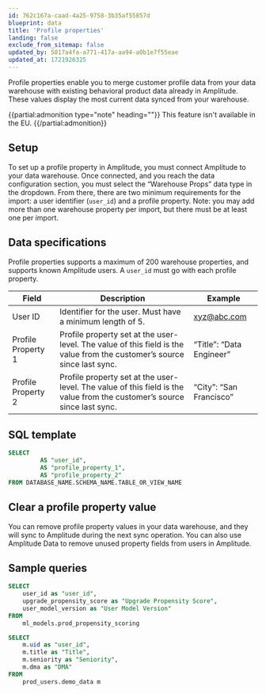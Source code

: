 ```yaml
---
id: 762c167a-caad-4a25-9758-3b35af55857d
blueprint: data
title: 'Profile properties'
landing: false
exclude_from_sitemap: false
updated_by: 5817a4fa-a771-417a-aa94-a0b1e7f55eae
updated_at: 1721926325
---
```

Profile properties enable you to merge customer profile data from your data warehouse with existing behavioral product data already in Amplitude. These values display the most current data synced from your warehouse.

{{partial:admonition type="note" heading=""}}
This feature isn't available in the EU.
{{/partial:admonition}}

## Setup

To set up a profile property in Amplitude, you must connect Amplitude to your data warehouse. Once connected, and you reach the data configuration section, you must select the “Warehouse Props” data type in the dropdown. From there, there are two minimum requirements for the import: a user identifier (`user_id`) and a profile property. Note: you may add more than one warehouse property per import, but there must be at least one per import.

## Data specifications

Profile properties supports a maximum of 200 warehouse properties, and supports known Amplitude users. A `user_id` must go with each profile property.

| Field               | Description                                                                                                                   | Example                  |
| ------------------- | ----------------------------------------------------------------------------------------------------------------------------- | ------------------------ |
| User ID             | Identifier for the user. Must have a minimum length of 5.                                                                     | xyz@abc.com              |
| Profile Property 1  | Profile property set at the user-level. The value of this field is the value from the customer’s source since last sync. | “Title”: “Data Engineer” |
| Profile Property 2 | Profile property set at the user-level. The value of this field is the value from the customer’s source since last sync. | “City”: “San Francisco”  |

## SQL template


```sql
SELECT
         AS "user_id",
         AS "profile_property_1",
         AS "profile_property_2"
FROM DATABASE_NAME.SCHEMA_NAME.TABLE_OR_VIEW_NAME
```

## Clear a profile property value

You can remove profile property values in your data warehouse, and they will sync to Amplitude during the next sync operation. You can also use Amplitude Data to remove unused property fields from users in Amplitude.

## Sample queries

```sql
SELECT 
	user_id as "user_id",
	upgrade_propensity_score as "Upgrade Propensity Score",
	user_model_version as "User Model Version"
FROM
	ml_models.prod_propensity_scoring
```

```sql
SELECT 
	m.uid as "user_id",
	m.title as "Title",
	m.seniority as "Seniority",
	m.dma as "DMA"
FROM
	prod_users.demo_data m
```